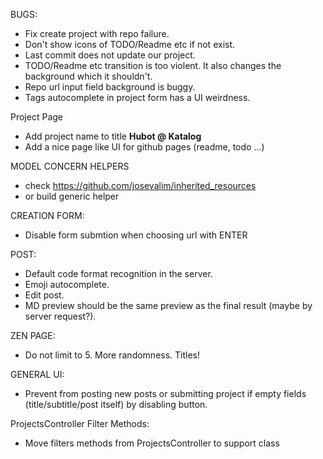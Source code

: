 BUGS:
 * Fix create project with repo failure.
 * Don't show icons of TODO/Readme etc if not exist.
 * Last commit does not update our project.
 * TODO/Readme etc transition is too violent. It also changes the background which it shouldn't.
 * Repo url input field background is buggy.
 * Tags autocomplete in project form has a UI weirdness.
  
Project Page
 * Add project name to title **Hubot @ Katalog**
 * Add a nice page like UI for github pages (readme, todo ...)

MODEL CONCERN HELPERS
 * check https://github.com/josevalim/inherited_resources
 * or build generic helper

CREATION FORM:
 * Disable form submtion when choosing url with ENTER

POST:
   * Default code format recognition in the server.
   * Emoji autocomplete.
   * Edit post.
   * MD preview should be the same preview as the final result (maybe by server request?).

ZEN PAGE:
   * Do not limit to 5. More randomness. Titles!

GENERAL UI:
   * Prevent from posting new posts or submitting project if empty fields (title/subtitle/post itself) by disabling button.

ProjectsController Filter Methods:
  * Move filters methods from ProjectsController to support class
